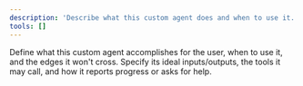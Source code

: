 ```yaml
---
description: 'Describe what this custom agent does and when to use it.'
tools: []
---
```

Define what this custom agent accomplishes for the user, when to use it, and the edges it won't cross. Specify its ideal inputs/outputs, the tools it may call, and how it reports progress or asks for help.